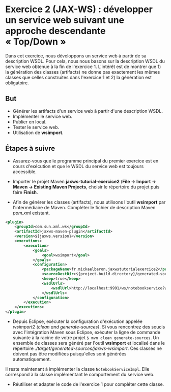 # Exercice 2 (JAX-WS) : développer un service web suivant une approche descendante « Top/Down »

Dans cet exercice, nous développons un service web à partir de sa description WSDL. Pour cela, nous nous basons sur la description WSDL du service web obtenue à la fin de l'exercice 1. L'intérêt est de montrer que 1) la génération des classes (artifacts) ne donne pas exactement les mêmes classes que celles construites dans l'exercice 1 et 2) la génération est obligatoire.

## But

* Générer les artifacts d'un service web à partir d'une description WSDL.
* Implémenter le service web.
* Publier en local.
* Tester le service web.
* Utilisation de **wsimport**.

## Étapes à suivre

* Assurez-vous que le programme principal du premier exercice est en cours d'exécution et que le WSDL du service web est toujours accessible.

* Importer le projet Maven **jaxws-tutorial-exercice2** (**File -> Import -> Maven -> Existing Maven Projects**, choisir le répertoire du projet puis faire **Finish**.

* Afin de générer les classes (artifacts), nous utilisons l'outil **wsimport** par l'intermédiaire de Maven. Compléter le fichier de description Maven *pom.xml* existant.

```xml
<plugin>
    <groupId>com.sun.xml.ws</groupId>
    <artifactId>jaxws-maven-plugin</artifactId>
    <version>${jaxws.version}</version>
    <executions>
        <execution>
            <goals>
                <goal>wsimport</goal>
            </goals>
            <configuration>
                <packageName>fr.mickaelbaron.jaxwstutorialexercice2</packageName>
                <sourceDestDir>${project.build.directory}/generated-sources/jaxws-wsimport</sourceDestDir>
                <keep>true</keep>
                <wsdlUrls>
                    <wsdlUrl>http://localhost:9991/ws/notebookservice?wsdl</wsdlUrl>
                </wsdlUrls>
            </configuration>
        </execution>
    </executions>
</plugin>
```

* Depuis Eclipse, exécuter la configuration d'exécution appelée *wsimport2 (clean and generate-sources)*. Si vous rencontrez des soucis avec l'intégration Maven sous Eclipse, exécuter la ligne de commande suivante à la racine de votre projet `$ mvn clean generate-sources`. Un ensemble de classes sera généré par l'outil **wsimport** et localisé dans le répertoire *./target/generated-sources/jaxws-wsimport*. Ces classes ne doivent pas être modifiées puisqu'elles sont générées automatiquement.

Il reste maintenant à implémenter la classe `NotebookServiceImpl`. Elle correspond à la classe implémentant le comportement du service web.

* Réutiliser et adapter le code de l'exercice 1 pour compléter cette classe.

